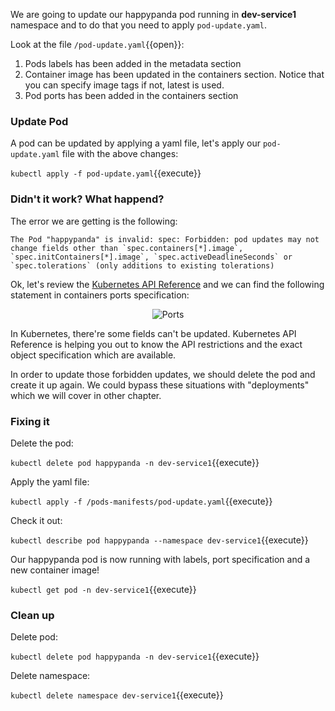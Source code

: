 We are going to update our happypanda pod running in **dev-service1** namespace and to do that you need to apply ```pod-update.yaml```.

Look at the file `/pod-update.yaml`{{open}}:

1. Pods labels has been added in the metadata section
2. Container image has been updated in the containers section. Notice that you can specify image tags if not, latest is used.
3. Pod ports has been added in the containers section


### Update Pod 

A pod can be updated by applying a yaml file, let's apply our ```pod-update.yaml``` file with the above changes:

`kubectl apply -f pod-update.yaml`{{execute}}


### Didn't it work? What happend?

The error we are getting is the following:

```
The Pod "happypanda" is invalid: spec: Forbidden: pod updates may not change fields other than `spec.containers[*].image`, `spec.initContainers[*].image`, `spec.activeDeadlineSeconds` or `spec.tolerations` (only additions to existing tolerations)
```

Ok, let's review the [Kubernetes API Reference](https://kubernetes.io/docs/reference/generated/kubernetes-api/v1.10/#container-v1-core) and we can find the following statement in containers ports specification:

<p style="text-align:center;"><img src="/andresguisado/courses/kubernetes-basic-concepts/pods/assets/ports.png" alt="Ports"></p>


In Kubernetes, there're some fields can't be updated. Kubernetes API Reference is helping you out to know the API restrictions and the exact object specification which are available.

In order to update those forbidden updates, we should delete the pod and create it up again.
We could bypass these situations with "deployments" which we will cover in other chapter.

### Fixing it 

Delete the pod:

`kubectl delete pod happypanda -n dev-service1`{{execute}}

Apply the yaml file:

`kubectl apply -f /pods-manifests/pod-update.yaml`{{execute}}

Check it out:

`kubectl describe pod happypanda --namespace dev-service1`{{execute}}

Our happypanda pod is now running with labels, port specification and a new container image!

`kubectl get pod -n dev-service1`{{execute}}

### Clean up

Delete pod:

`kubectl delete pod happypanda -n dev-service1`{{execute}}

Delete namespace:

`kubectl delete namespace dev-service1`{{execute}}